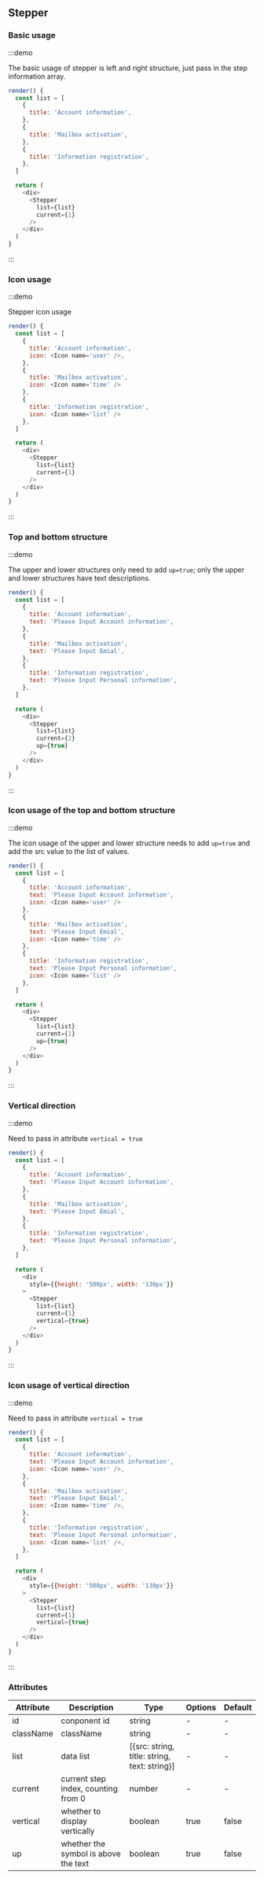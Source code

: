 ## Stepper

### Basic usage

:::demo

The basic usage of stepper is left and right structure, just pass in the step information array.

```js
render() {
  const list = [
    {
      title: 'Account information',
    },
    {
      title: 'Mailbox activation',
    },
    {
      title: 'Information registration',
    },
  ]

  return (
    <div>
      <Stepper 
        list={list}
        current={1}
      />
    </div>
  )
}
```
:::


### Icon usage

:::demo

Stepper icon usage

```js
render() {
  const list = [
    {
      title: 'Account information',
      icon: <Icon name='user' />,
    },
    {
      title: 'Mailbox activation',
      icon: <Icon name='time' />
    },
    {
      title: 'Information registration',
      icon: <Icon name='list' />
    },
  ]

  return (
    <div>
      <Stepper 
        list={list}
        current={1}
      />
    </div>
  )
}
```
:::


### Top and bottom structure

:::demo

The upper and lower structures only need to add `up=true`; only the upper and lower structures have text descriptions.

```js
render() {
  const list = [
    {
      title: 'Account information',
      text: 'Please Input Account information',
    },
    {
      title: 'Mailbox activation',
      text: 'Please Input Emial',
    },
    {
      title: 'Information registration',
      text: 'Please Input Personal information',
    },
  ]

  return (
    <div>
      <Stepper 
        list={list}
        current={2}
        up={true}
      />
    </div>
  )
}
```
:::


### Icon usage of the top and bottom structure

:::demo

The icon usage of the upper and lower structure needs to add `up=true` and add the src value to the list of values.

```js
render() {
  const list = [
    {
      title: 'Account information',
      text: 'Please Input Account information',
      icon: <Icon name='user' />
    },
    {
      title: 'Mailbox activation',
      text: 'Please Input Emial',
      icon: <Icon name='time' />
    },
    {
      title: 'Information registration',
      text: 'Please Input Personal information',
      icon: <Icon name='list' />
    },
  ]

  return (
    <div>
      <Stepper 
        list={list}
        current={1}
        up={true}
      />
    </div>
  )
}
```
:::



### Vertical direction

:::demo

 Need to pass in attribute `vertical = true`

```js
render() {
  const list = [
    {
      title: 'Account information',
      text: 'Please Input Account information',
    },
    {
      title: 'Mailbox activation',
      text: 'Please Input Emial',
    },
    {
      title: 'Information registration',
      text: 'Please Input Personal information',
    },
  ]

  return (
    <div
      style={{height: '500px', width: '130px'}}
    >
      <Stepper 
        list={list}
        current={1}
        vertical={true}
      />
    </div>
  )
}
```
:::


### Icon usage of vertical direction

:::demo

Need to pass in attribute `vertical = true`

```js
render() {
  const list = [
    {
      title: 'Account information',
      text: 'Please Input Account information',
      icon: <Icon name='user' />,
    },
    {
      title: 'Mailbox activation',
      text: 'Please Input Emial',
      icon: <Icon name='time' />,
    },
    {
      title: 'Information registration',
      text: 'Please Input Personal information',
      icon: <Icon name='list' />,
    },
  ]

  return (
    <div
      style={{height: '500px', width: '130px'}}
    >
      <Stepper 
        list={list}
        current={1}
        vertical={true}
      />
    </div>
  )
}
```
:::


### Attributes

| Attribute | Description | Type | Options | Default |
| -------- | ----- | ---- | ---- | ---- |
| id | conponent id | string | - | - |
| className | className | string | - | - |
| list | data list | [{src: string, title: string, text: string}] | - | - |
| current | current step index, counting from 0 | number | - | - |
| vertical | whether to display vertically | boolean | true | false |
| up | whether the symbol is above the text | boolean | true | false |

